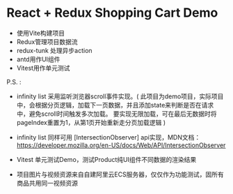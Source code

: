 # React + Redux Shopping Cart Demo

- 使用Vite构建项目
- Redux管理项目数据流
- redux-tunk 处理异步action
- antd用作UI组件
- Vitest用作单元测试 


P.S. : 
- infinity list 采用监听浏览器scroll事件实现。( 此项目为demo项目，实际项目中，会根据分页逻辑，加载下一页数据，并且添加state来判断是否在请求中，避免scroll时间触发多次加载。
要实现无限加载，可在最后无数据时将pageIndex重置为1，从第1页开始重新走分页加载逻辑 )

- infinity list 同样可用 [IntersectionObserver] api实现，MDN文档：https://developer.mozilla.org/en-US/docs/Web/API/IntersectionObserver

- Vitest 单元测试Demo，测试Product纯UI组件不同数据的渲染结果

- 项目图片与视频资源来自自建阿里云ECS服务器，仅仅作为功能测试，固所有商品共用同一视频资源